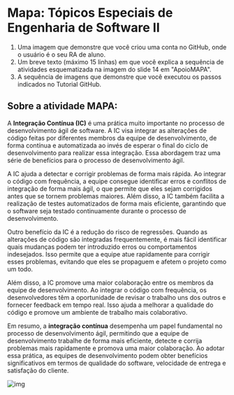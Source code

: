 # Mapa: Tópicos Especiais de Engenharia de Software II
1. Uma imagem que demonstre que você criou uma conta no GitHub, onde o usuário é o seu RA de aluno.
2. Um breve texto (máximo 15 linhas) em que você explica a sequência de atividades esquematizada na imagem do slide 14 em "ApoioMAPA".
3. A sequência de imagens que demonstre que você executou os passos indicados no Tutorial GitHub.

## Sobre a atividade MAPA:
A **Integração Contínua (IC)** é uma prática muito importante no processo de desenvolvimento ágil de software. A IC visa integrar as alterações de código feitas por diferentes membros da equipe de desenvolvimento, de forma contínua e automatizada ao invés de esperar o final do ciclo de desenvolvimento para realizar essa integração. Essa abordagem traz uma série de benefícios para o processo de desenvolvimento ágil.

A IC ajuda a detectar e corrigir problemas de forma mais rápida. Ao integrar o código com frequência, a equipe consegue identificar erros e conflitos de integração de forma mais ágil, o que permite que eles sejam corrigidos antes que se tornem problemas maiores. Além disso, a IC também facilita a realização de testes automatizados de forma mais eficiente, garantindo que o software seja testado continuamente durante o processo de desenvolvimento.

Outro benefício da IC é a redução do risco de regressões. Quando as alterações de código são integradas frequentemente, é mais fácil identificar quais mudanças podem ter introduzido erros ou comportamentos indesejados. Isso permite que a equipe atue rapidamente para corrigir esses problemas, evitando que eles se propaguem e afetem o projeto como um todo.

Além disso, a IC promove uma maior colaboração entre os membros da equipe de desenvolvimento. Ao integrar o código com frequência, os desenvolvedores têm a oportunidade de revisar o trabalho uns dos outros e fornecer feedback em tempo real. Isso ajuda a melhorar a qualidade do código e promove um ambiente de trabalho mais colaborativo.

Em resumo, a **integração contínua** desempenha um papel fundamental no processo de desenvolvimento ágil, permitindo que a equipe de desenvolvimento trabalhe de forma mais eficiente, detecte e corrija problemas mais rapidamente e promova uma maior colaboração. Ao adotar essa prática, as equipes de desenvolvimento podem obter benefícios significativos em termos de qualidade do software, velocidade de entrega e satisfação do cliente.


![img](https://github.com/user-attachments/assets/d80e4d44-d2c8-42ba-a5b4-7effe24ae46a)
